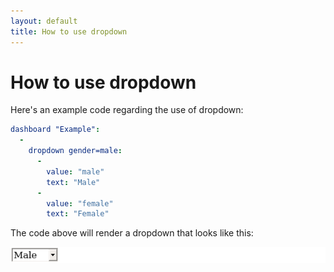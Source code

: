 ```yaml
---
layout: default
title: How to use dropdown
---
```


# How to use dropdown
Here's an example code regarding the use of dropdown: 

```yaml
dashboard "Example": 
  - 
    dropdown gender=male: 
      - 
        value: "male"
        text: "Male"
      - 
        value: "female"
        text: "Female"

```
The code above will render a dropdown that looks like this:

![](../screenshots/dropdown.png)
